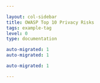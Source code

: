```yaml
---

layout: col-sidebar
title: OWASP Top 10 Privacy Risks
tags: example-tag
level: 0
type: documentation

auto-migrated: 1
auto-migrated: 1

auto-migrated: 1

---
```

